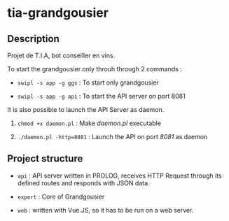 # tia-grandgousier

## Description

Projet de T.I.A, bot conseiller en vins.

To start the grandgousier only throuh through 2 commands :

- ``swipl -s app -g ggs``     : To start only grandgousier

- ``swipl -s app -g api``     : To start the API server on port 8081

It is also possible to launch the API Server as daemon.

1. ``chmod +x daemon.pl``     : Make _daemon.pl_ executable

2. ``./daemon.pl -http=8081`` : Launch the API on port _8081_ as daemon

## Project structure

- ``api`` : API server written in PROLOG, receives HTTP Request through its defined routes and responds with JSON data.

- ``expert`` : Core of Grandgousier

- ``web`` : written with Vue.JS, so it has to be run on a web server.
